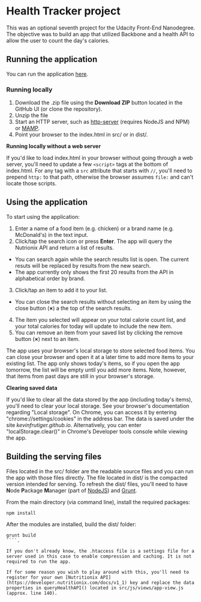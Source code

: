 # Health Tracker project

This was an optional seventh project for the Udacity Front-End Nanodegree. The objective was to build an app that utilized Backbone and a health API to allow the user to count the day's calories.

## Running the application

You can run the application [here](http://kevinfrutiger.github.io/frontend-nanodegree-health-tracker/).

### Running locally

1. Download the .zip file using the **Download ZIP** button located in the GitHub UI (or clone the repository).
2. Unzip the file
3. Start an HTTP server, such as [http-server](https://www.npmjs.com/package/http-server) (requires NodeJS and NPM) or [MAMP](https://www.mamp.info/en/).
3. Point your browser to the index.html in src/ or in dist/.

**Running locally without a web server**

If you'd like to load index.html in your browser without going through a web server, you'll need to update a few `<script>` tags at the bottom of index.html. For any tag with a `src` attribute that starts with `//`, you'll need to prepend `http:` to that path, otherwise the browser assumes `file:` and can't locate those scripts.

## Using the application ##

To start using the application:

1. Enter a name of a food item (e.g. chicken) or a brand name (e.g. McDonald's) in the text input.
2. Click/tap the search icon or press **Enter**. The app will query the Nutrionix API and return a list of results.
  * You can search again while the search results list is open. The current resuts will be replaced by results from the new search.
  * The app currently only shows the first 20 results from the API in alphabetical order by brand.
3. Click/tap an item to add it to your list.
  * You can close the search results without selecting an item by using the close button (**×**) a the top of the search results.
4. The item you selected will appear on your total calorie count list, and your total calories for today will update to include the new item.
5. You can remove an item from your saved list by clicking the remove button (**×**) next to an item.

The app uses your browser's local storage to store selected food items. You can close your browser and open it at a later time to add more items to your existing list. The app only shows today's items, so if you open the app tomorrow, the list will be empty until you add more items. Note, however, that items from past days are still in your browser's storage.

**Clearing saved data**

If you'd like to clear all the data stored by the app (including today's items), you'll need to clear your local storage. See your browser's documentation regarding "Local storage". On Chrome, you can access it by entering "chrome://settings/cookies" in the address bar. The data is saved under the site *kevinfrutiger.github.io*. Alternatively, you can enter "localStorage.clear()" in Chrome's Developer tools console while viewing the app.

## Building the serving files ##

Files located in the src/ folder are the readable source files and you can run the app with those files directly. The file located in dist/ is the compacted version intended for serving. To refresh the dist/ files, you'll need to have **N**ode **P**ackage **M**anager (part of [NodeJS](https://nodejs.org/en/download/)) and [Grunt](http://gruntjs.com/).

From the main directory (via command line), install the required packages:

````shell
npm install
````

After the modules are installed, build the dist/ folder:

````shell
grunt build
````.

If you don't already know, the .htaccess file is a settings file for a server used in this case to enable compression and caching. It is not required to run the app.

If for some reason you wish to play around with this, you'll need to register for your own [Nutritionix API](https://developer.nutritionix.com/docs/v1_1) key and replace the data properties in queryHealthAPI() located in src/js/views/app-view.js (approx. line 140).